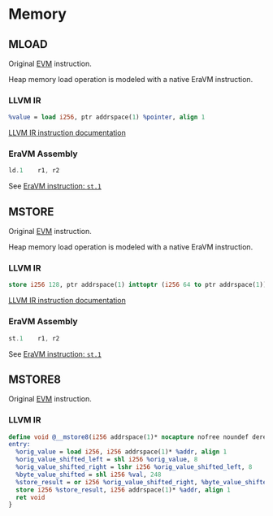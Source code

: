 # Memory



## MLOAD

Original [EVM](https://www.evm.codes/#51?fork=shanghai) instruction.

Heap memory load operation is modeled with a native EraVM instruction.

### LLVM IR

```llvm
%value = load i256, ptr addrspace(1) %pointer, align 1
```

[LLVM IR instruction documentation](https://releases.llvm.org/15.0.0/docs/LangRef.html#load-instruction)

### EraVM Assembly

```asm
ld.1    r1, r2
```

See [EraVM instruction: `st.1`](https://matter-labs.github.io/eravm-spec/spec.html#LoadDefinition)



## MSTORE

Original [EVM](https://www.evm.codes/#52?fork=shanghai) instruction.

Heap memory load operation is modeled with a native EraVM instruction.

### LLVM IR

```llvm
store i256 128, ptr addrspace(1) inttoptr (i256 64 to ptr addrspace(1)), align 1
```

[LLVM IR instruction documentation](https://releases.llvm.org/15.0.0/docs/LangRef.html#store-instruction)

### EraVM Assembly

```asm
st.1    r1, r2
```

See [EraVM instruction: `st.1`](https://matter-labs.github.io/eravm-spec/spec.html#StoreDefinition)



## MSTORE8

Original [EVM](https://www.evm.codes/#53?fork=shanghai) instruction.

### LLVM IR

```llvm
define void @__mstore8(i256 addrspace(1)* nocapture nofree noundef dereferenceable(32) %addr, i256 %val) #2 {
entry:
  %orig_value = load i256, i256 addrspace(1)* %addr, align 1
  %orig_value_shifted_left = shl i256 %orig_value, 8
  %orig_value_shifted_right = lshr i256 %orig_value_shifted_left, 8
  %byte_value_shifted = shl i256 %val, 248
  %store_result = or i256 %orig_value_shifted_right, %byte_value_shifted
  store i256 %store_result, i256 addrspace(1)* %addr, align 1
  ret void
}
```
